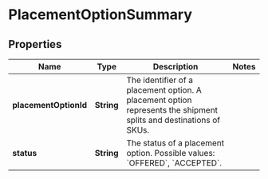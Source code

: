 # PlacementOptionSummary

## Properties
Name | Type | Description | Notes
------------ | ------------- | ------------- | -------------
**placementOptionId** | **String** | The identifier of a placement option. A placement option represents the shipment splits and destinations of SKUs. | 
**status** | **String** | The status of a placement option. Possible values: &#x60;OFFERED&#x60;, &#x60;ACCEPTED&#x60;. | 
